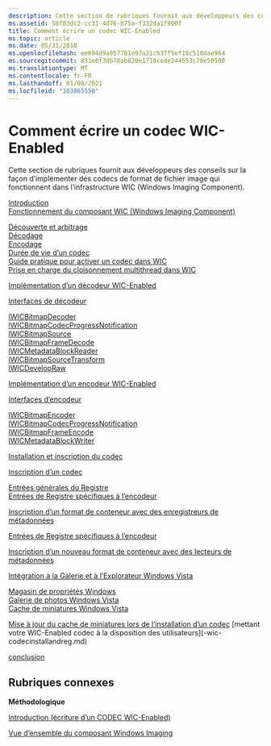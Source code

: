 ```yaml
---
description: Cette section de rubriques fournit aux développeurs des conseils sur la façon d’implémenter des codecs de format de fichier image qui fonctionnent dans l’infrastructure WIC (Windows Imaging Component).
ms.assetid: 58f03dc2-cc31-4d76-b75a-f332da1f900f
title: Comment écrire un codec WIC-Enabled
ms.topic: article
ms.date: 05/31/2018
ms.openlocfilehash: ee694d9a857781e97a31cb37f5ef18c518dae964
ms.sourcegitcommit: 831e8f3db78ab820e1710cede244553c70e50500
ms.translationtype: MT
ms.contentlocale: fr-FR
ms.lasthandoff: 01/08/2021
ms.locfileid: "103865550"
---
```

# <a name="how-to-write-a-wic-enabled-codec"></a>Comment écrire un codec WIC-Enabled

Cette section de rubriques fournit aux développeurs des conseils sur la façon d’implémenter des codecs de format de fichier image qui fonctionnent dans l’infrastructure WIC (Windows Imaging Component).

<dl>

[Introduction](-wic-howtowriteacodec-intro.md)  
[Fonctionnement du composant WIC (Windows Imaging Component)](-wic-howwicworks.md)  
<dl>

[Découverte et arbitrage](-wic-howwicworks.md)  
[Décodage](-wic-howwicworks.md)  
[Encodage](-wic-howwicworks.md)  
[Durée de vie d’un codec](-wic-howwicworks.md)  
[Guide pratique pour activer un codec dans WIC](-wic-howwicworks.md)  
[Prise en charge du cloisonnement multithread dans WIC](-wic-howwicworks.md)  
</dl> </dd> <a href="-wic-implementingwicdecoder.md">Implémentation d’un décodeur WIC-Enabled</a><dl>

[Interfaces de décodeur](-wic-decoderinterfaces.md)<dl>

[IWICBitmapDecoder](-wic-imp-iwicbitmapdecoder.md)  
[IWICBitmapCodecProgressNotification](-wic-imp-iwicbitmapcodecprogressnotification-decoder.md)  
[IWICBitmapSource](-wic-imp-iwicbitmapsource.md)  
[IWICBitmapFrameDecode](-wic-imp-iwicbitmapframedecode.md)  
[IWICMetadataBlockReader](-wic-imp-iwicmetadatablockreader.md)  
[IWICBitmapSourceTransform](-wic-imp-iwicbitmapsourcetransform.md)  
[IWICDevelopRaw](-wic-imp-iwicdevelopraw.md)  
</dl> </dd> </dl> </dd> <a href="-wic-implementingwicencoder.md">Implémentation d’un encodeur WIC-Enabled</a>  
<dl>

[Interfaces d’encodeur](-wic-encoderinterfaces.md)  
<dl>

[IWICBitmapEncoder](-wic-imp-iwicbitmapencoder.md)  
[IWICBitmapCodecProgressNotification](-wic-imp-iwicbitmapcodecprogressnotification-encoder.md)  
[IWICBitmapFrameEncode](-wic-imp-iwicbitmapframeencode.md)  
[IWICMetadataBlockWriter](-wic-imp-iwicmetadatablockwriter.md)  
</dl> </dd> </dl> </dd> <a href="-wic-codecinstallandreg.md">Installation et inscription du codec</a>  
<dl>

[Inscription d’un codec](-wic-codecinstallandreg.md)  
<dl>

[Entrées générales du Registre](-wic-generalregentries.md)  
[Entrées de Registre spécifiques à l’encodeur](-wic-encoderregentries.md)  
<dl>

[Inscription d’un format de conteneur avec des enregistreurs de métadonnées](-wic-encoderregentries.md)  
</dl> </dd> <a href="-wic-decoderregentries.md">Entrées de Registre spécifiques à l’encodeur</a>  
<dl>

[Inscription d’un nouveau format de conteneur avec des lecteurs de métadonnées](-wic-decoderregentries.md)  
</dl> </dd> <a href="-wic-integrationregentries.md">Intégration à la Galerie et à l’Explorateur Windows Vista</a>  
<dl>

[Magasin de propriétés Windows](-wic-integrationregentries.md)  
[Galerie de photos Windows Vista](-wic-integrationregentries.md)  
[Cache de miniatures Windows Vista](-wic-integrationregentries.md)  
</dl> </dd> </dl> </dd> <a href="-wic-codecinstallandreg.md">Mise à jour du cache de miniatures lors de l’installation d’un codec</a> [mettant votre WIC-Enabled codec à la disposition des utilisateurs](-wic-codecinstallandreg.md) </dl> </dd> <a href="-wic-howtowriteacodec-conclusion.md">conclusion</a>  
</dl>

## <a name="related-topics"></a>Rubriques connexes

<dl> <dt>

**Méthodologique**
</dt> <dt>

[Introduction (écriture d’un CODEC WIC-Enabled)](-wic-howtowriteacodec-intro.md)
</dt> <dt>

[Vue d’ensemble du composant Windows Imaging](-wic-about-windows-imaging-codec.md)
</dt> </dl>

 

 



